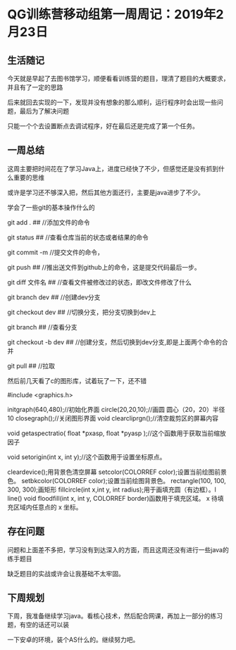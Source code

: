# QG训练营移动组第一周周记：2019年2月23日

## 生活随记

今天就是早起了去图书馆学习，顺便看看训练营的题目，理清了题目的大概要求，并且有了一定的思路

后来就回去实现的一下，发现并没有想象的那么顺利，运行程序时会出现一些问题，最后为了解决问题

只能一个个去设置断点去调试程序，好在最后还是完成了第一个任务。



## 一周总结

这周主要把时间花在了学习Java上，进度已经快了不少，但感觉还是没有抓到什么重要的思维

或许是学习还不够深入把，然后其他方面还行，主要是java进步了不少。

学会了一些git的基本操作什么的

git add . ##		//添加文件的命令

git status ##		//查看仓库当前的状态或者结果的命令

git commit -m 		//提交文件的命令，

git push ##		//推出送文件到github上的命令，这是提交代码最后一步。

git diff 文件名 ##		//查看文件被修改过的状态，即改文件修改了什么

git branch dev ##		//创建dev分支

git checkout dev ##		//切换分支，把分支切换到dev上

git branch ##		//查看分支

git checkout -b dev ##	//创建分支，然后切换到dev分支,即是上面两个命令的合并

git pull ##		//拉取

然后前几天看了c的图形库，试着玩了一下，还不错

#include <graphics.h>

initgraph(640,480);//初始化界面
circle(20,20,10);//画圆 圆心（20，20）半径10
closegraph();//关闭图形界面
void clearcliprgn();//清空裁剪区的屏幕内容

void getaspectratio(
    float *pxasp,
    float *pyasp
);//这个函数用于获取当前缩放因子

void setorigin(int x, int y);//这个函数用于设置坐标原点。

cleardevice();用背景色清空屏幕
setcolor(COLORREF color);设置当前绘图前景色。
setbkcolor(COLORREF color);设置当前绘图背景色。
rectangle(100, 100, 300, 300);画矩形
fillcircle(int x,int y, int radius);用于画填充圆（有边框）。l
line()
void floodfill(int x, int y, COLORREF border)函数用于填充区域。
x
待填充区域内任意点的 x 坐标。

## 存在问题

问题和上面差不多把，学习没有到达深入的方面，而且这周还没有进行一些java的练手题目

缺乏题目的实战或许会让我基础不太牢固。



## 下周规划

下周，我准备继续学习java。看核心技术，然后配合网课，再加上一部分的练习题，有空的话还可以装

一下安卓的环境，装个AS什么的。继续努力吧。

